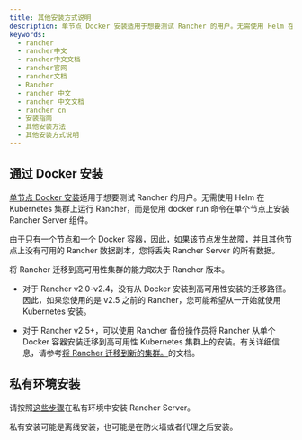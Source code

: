 ```yaml
---
title: 其他安装方式说明
description: 单节点 Docker 安装适用于想要测试 Rancher 的用户。无需使用 Helm 在 Kubernetes 集群上运行 Rancher，而是使用 docker run 命令在单个节点上安装 Rancher Server 组件。私有安装可能是离线安装，也可能是在防火墙或者代理之后安装。
keywords:
  - rancher
  - rancher中文
  - rancher中文文档
  - rancher官网
  - rancher文档
  - Rancher
  - rancher 中文
  - rancher 中文文档
  - rancher cn
  - 安装指南
  - 其他安装方法
  - 其他安装方式说明
---
```


## 通过 Docker 安装

[单节点 Docker 安装](/docs/rancher2.5/installation/other-installation-methods/single-node-docker/_index)适用于想要测试 Rancher 的用户。无需使用 Helm 在 Kubernetes 集群上运行 Rancher，而是使用 docker run 命令在单个节点上安装 Rancher Server 组件。

由于只有一个节点和一个 Docker 容器，因此，如果该节点发生故障，并且其他节点上没有可用的 Rancher 数据副本，您将丢失 Rancher Server 的所有数据。

将 Rancher 迁移到高可用性集群的能力取决于 Rancher 版本。

- 对于 Rancher v2.0-v2.4，没有从 Docker 安装到高可用性安装的迁移路径。因此，如果您使用的是 v2.5 之前的 Rancher，您可能希望从一开始就使用 Kubernetes 安装。

- 对于 Rancher v2.5+，可以使用 Rancher 备份操作员将 Rancher 从单个 Docker 容器安装迁移到高可用性 Kubernetes 集群上的安装。有关详细信息，请参考[将 Rancher 迁移到新的集群。](/docs/rancher2.5/backups/migrating-rancher/_index)的文档。

## 私有环境安装

请按照[这些步骤](/docs/rancher2.5/installation/other-installation-methods/air-gap/_index)在私有环境中安装 Rancher Server。

私有安装可能是离线安装，也可能是在防火墙或者代理之后安装。
